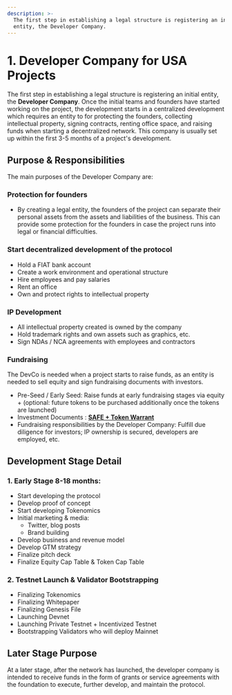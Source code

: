 ```yaml
---
description: >-
  The first step in establishing a legal structure is registering an initial
  entity, the Developer Company.
---
```


# 1. Developer Company for USA Projects

The first step in establishing a legal structure is registering an initial entity, the **Developer Company**. Once the initial teams and founders have started working on the project, the development starts in a centralized development which requires an entity to for protecting the founders, collecting intellectual property, signing contracts, renting office space, and raising funds when starting a decentralized network. This company is usually set up within the first 3-5 months of a project's development.

## **Purpose & Responsibilities**

The main purposes of the Developer Company are:

### **Protection for founders**

* By creating a legal entity, the founders of the project can separate their personal assets from the assets and liabilities of the business. This can provide some protection for the founders in case the project runs into legal or financial difficulties.

### **Start decentralized development of the protocol**

* Hold a FIAT bank account
* Create a work environment and operational structure
* Hire employees and pay salaries
* Rent an office
* Own and protect rights to intellectual property

### **IP Development**

* All intellectual property created is owned by the company
* Hold trademark rights and own assets such as graphics, etc.
* Sign NDAs / NCA agreements with employees and contractors

### **Fundraising**

The DevCo is needed when a project starts to raise funds, as an entity is needed to sell equity and sign fundraising documents with investors.

* Pre-Seed / Early Seed: Raise funds at early fundraising stages via equity + (optional: future tokens to be purchased additionally once the tokens are launched)
* Investment Documents : [**SAFE + Token Warrant**](https://docs.google.com/document/d/1Xj3AmKGBzcz1xFbWyBGWQ-wHabqbXNVYdeuxiKjllA4/edit)
* Fundraising responsibilities by the Developer Company: Fulfill due diligence for investors; IP ownership is secured, developers are employed, etc.

## **Development Stage Detail**

### 1. **Early Stage 8-18 months:**

* Start developing the protocol
* Develop proof of concept
* Start developing Tokenomics
* Initial marketing & media:
  * Twitter, blog posts
  * Brand building
* Develop business and revenue model
* Develop GTM strategy
* Finalize pitch deck
* Finalize Equity Cap Table & Token Cap Table

### 2. **Testnet Launch & Validator Bootstrapping**

* Finalizing Tokenomics
* Finalizing Whitepaper
* Finalizing Genesis File
* Launching Devnet
* Launching Private Testnet + Incentivized Testnet
* Bootstrapping Validators who will deploy Mainnet

## **Later Stage Purpose**

At a later stage, after the network has launched, the developer company is intended to receive funds in the form of grants or service agreements with the foundation to execute, further develop, and maintain the protocol.
